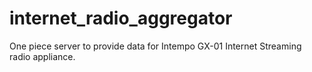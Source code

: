 # internet_radio_aggregator
One piece server to provide data for Intempo GX-01 Internet Streaming radio appliance.
